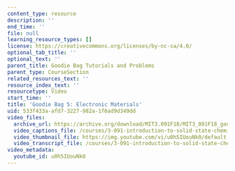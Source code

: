 ```yaml
---
content_type: resource
description: ''
end_time: ''
file: null
learning_resource_types: []
license: https://creativecommons.org/licenses/by-nc-sa/4.0/
optional_tab_title: ''
optional_text: ''
parent_title: Goodie Bag Tutorials and Problems
parent_type: CourseSection
related_resources_text: ''
resource_index_text: ''
resourcetype: Video
start_time: ''
title: 'Goodie Bag 5: Electronic Materials'
uid: 533f433a-afd7-3227-982a-1f6ad9d349dd
video_files:
  archive_url: https://archive.org/download/MIT3.091F18/MIT3_091F18_goodie_bag_5_300k.mp4
  video_captions_file: /courses/3-091-introduction-to-solid-state-chemistry-fall-2018/u0h5IUouNk0_captions.webvtt
  video_thumbnail_file: https://img.youtube.com/vi/u0h5IUouNk0/default.jpg
  video_transcript_file: /courses/3-091-introduction-to-solid-state-chemistry-fall-2018/u0h5IUouNk0_transcript.pdf
video_metadata:
  youtube_id: u0h5IUouNk0
---
```

